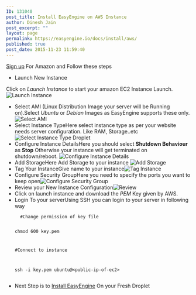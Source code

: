 ```yaml
---
ID: 131040
post_title: Install EasyEngine on AWS Instance
author: Dinesh Jain
post_excerpt: ""
layout: page
permalink: https://easyengine.io/docs/install/aws/
published: true
post_date: 2015-11-23 11:59:40
---
```

<a href="https://aws.amazon.com/">Sign up</a> For Amazon and Follow these steps
<ul>
	<li>Launch New Instance</li>
</ul>
Click on <em>Launch Instance</em> to start your amazon EC2 Instance Launch.

<img src="https://easyengine.io/wp-content/uploads/2014/10/Screenshot-from-2014-08-12-144256.png" alt="Launch Instance" />
<ul>
	<li>Select AMI (Linux Distribution Image your server will be Running on).Select <em>Ubuntu</em> or <em>Debian</em> Images as EasyEngine supports these only. <img src="https://easyengine.io/wp-content/uploads/2014/10/Screenshot-from-2014-08-12-190655.png" alt="Select AMI" /></li>
	<li>Select Instance TypeHere select instance type as per your website needs server configuration. Like RAM, Storage..etc <img src="https://easyengine.io/wp-content/uploads/2014/10/Screenshot-from-2014-08-12-190712.png" alt="Select Instance Type Droplet" /></li>
	<li>Configure Instance DetailsHere you should select <strong>Shutdown Behaviour</strong> as <strong>Stop</strong> Otherwise your instance will get terminated on shutdown/reboot. <img src="https://easyengine.io/wp-content/uploads/2014/10/Screenshot-from-2014-08-12-190908.png" alt="Configure Instance Details" /></li>
	<li>Add StorageHere Add Storage to your instance <img src="https://easyengine.io/wp-content/uploads/2014/10/Screenshot-from-2014-08-12-191842.png" alt="Add Storage" /></li>
	<li>Tag Your InstanceGive name to your instance<img src="https://easyengine.io/wp-content/uploads/2014/10/Screenshot-from-2014-08-12-191141.png" alt="Tag Instance" /></li>
	<li>Configure Security GroupHere you need to specify the ports you want to keep open<img src="https://easyengine.io/wp-content/uploads/2014/10/Selection_021.png" alt="Configure Security Group" /></li>
	<li>Review your New Instance Configuration<img src="https://easyengine.io/wp-content/uploads/2014/10/Screenshot-from-2014-08-12-1913031.png" alt="Review" /></li>
	<li>Click on launch instance and download the <em>PEM</em> Key given by AWS.</li>
	<li>Login To your serverUsing SSH you can login to your server in following way
<pre><code>  #Change permission of key file

  chmod 600 key.pem

  #Connect to instance

  ssh -i key.pem ubuntu@&lt;public-ip-of-ec2&gt;
</code></pre>
</li>
	<li>Next Step is to <a href="https://easyengine.io/docs/install/#quick-setup">Install EasyEngine</a> On your Fresh Droplet</li>
</ul>